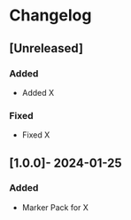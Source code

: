 # Changelog

## [Unreleased]

### Added

- Added X

### Fixed

- Fixed X

## [1.0.0]- 2024-01-25

### Added

- Marker Pack for X
